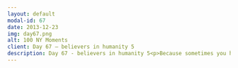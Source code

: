 ```yaml
---
layout: default
modal-id: 67
date: 2013-12-23
img: day67.png
alt: 100 NY Moments
client: Day 67 – believers in humanity 5
description: Day 67 - believers in humanity 5<p>Because sometimes you have to be a little bit crazy to believe you can take on the world's biggest pharma companies. It's been a crazy couple of weeks for us, and I wanted to appreciate the folks who make it all feel a bit more manageable.</p><p>There are so so so many people missing from this illustration, since I was only focusing on NYers. Notably, Juliette and @maryjgal AC team, the MSF webbies/digital folks, and all the MSFers behind the scenes who lead this campaign with us.... I appreciate you. Thank you.</p><p>We're stirring up something new this weekend. Stay tuned. #AskPharma <a href="http://afairshot.org" target="_blank">http://afairshot.org</a></p>
---
```

